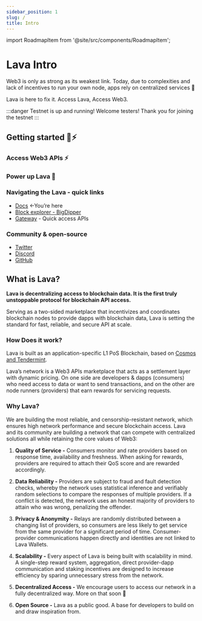 ```yaml
---
sidebar_position: 1
slug: /
title: Intro
---
```


import RoadmapItem from '@site/src/components/RoadmapItem';

# Lava Intro

Web3 is only as strong as its weakest link.
Today, due to complexities and lack of incentives to run your own node, apps rely on centralized services 🤷

Lava is here to fix it. 
Access Lava, Access Web3.

:::danger Testnet is up and running!
Welcome testers! Thank you for joining the testnet
:::
## Getting started 🌋⚡️

### Access Web3 APIs ⚡️
[<RoadmapItem icon="🧑‍💻" title="Access Web3 APIs" description="Start using Web3 APIs, seamlessly onboarding Lava's network"/>](/access-intro.md)

### Power up Lava 🌋

[<RoadmapItem icon="🧑‍⚖️" title="Power as a Validator" description="Validate blocks, secure the network, earn rewards"/>](/validator)

[<RoadmapItem icon="💁" title="Power as a Provider" description="Service chain access, grow the network, earn rewards"/>](/provider)


### Navigating the Lava - quick links

- [Docs](https://docs.lavanet.xyz) ←You’re here
- [Block explorer - BigDipper](https://bd.lavanet.xyz)
- [Gateway](https://gateway.lavanet.xyz/login?utm_source=intro-page&utm_medium=docs) - Quick access APIs

### Community & open-source

- [Twitter](https://twitter.com/lavanetxyz)
- [Discord](https://discord.gg/5VcqgwMmkA)
- [GitHub](https://github.com/lavanet)

## What is Lava?

**Lava is decentralizing access to blockchain data. It is the first truly unstoppable protocol for blockchain API access.**

Serving as a two-sided marketplace that incentivizes and coordinates blockchain nodes to provide dapps with blockchain data, Lava is setting the standard for fast, reliable, and secure API at scale.

### How Does it work?

Lava is built as an application-specific L1 PoS Blockchain, based on [Cosmos and Tendermint](https://tendermint.com/sdk/).

Lava’s network is a Web3 APIs marketplace that acts as a settlement layer with dynamic pricing. On one side are developers & dapps (consumers) who need access to data or want to send transactions, and on the other are node runners (providers) that earn rewards for servicing requests.

### Why Lava?

We are building the most reliable, and censorship-resistant network, which ensures high network performance and secure blockchain access. Lava and its community are building a network that can compete with centralized solutions all while retaining the core values of Web3:


1. **Quality of Service -** Consumers monitor and rate providers based on response time, availability and freshness. When asking for rewards, providers are required to attach their QoS score and are rewarded accordingly.

2. **Data Reliability -** Providers are subject to fraud and fault detection checks, whereby the network uses statistical inference and verifiably random selections to compare the responses of multiple providers. If a conflict is detected, the network uses an honest majority of providers to attain who was wrong, penalizing the offender.

3. **Privacy & Anonymity -** Relays are randomly distributed between a changing list of providers, so consumers are less likely to get service from the same provider for a significant period of time. Consumer-provider communications happen directly and identities are not linked to Lava Wallets.

4. **Scalability -** Every aspect of Lava is being built with scalability in mind. A single-step reward system, aggregation, direct provider-dapp communication and staking incentives are designed to increase efficiency by sparing unnecessary stress from the network.

5. **Decentralized Access -** We encourage users to access our network in a fully decentralized way.
More on that soon 👀

6. **Open Source -** Lava as a public good. A base for developers to build on and draw inspiration from.

